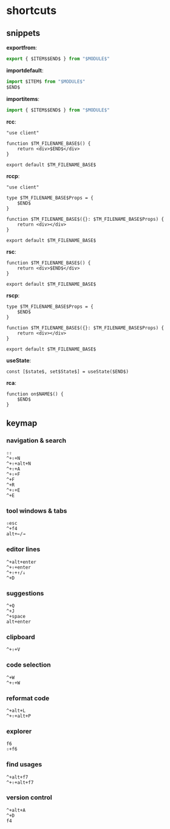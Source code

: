 # shortcuts

## snippets

**exportfrom**:

```ts
export { $ITEM$$END$ } from "$MODULE$"
```

**importdefault**:

```ts
import $ITEM$ from "$MODULE$"
$END$
```

**importitems**:

```ts
import { $ITEM$$END$ } from "$MODULE$"
```

**rcc**:

```tsx
"use client"

function $TM_FILENAME_BASE$() {
    return <div>$END$</div>
}

export default $TM_FILENAME_BASE$
```

**rccp**:

```tsx
"use client"

type $TM_FILENAME_BASE$Props = {
    $END$
}

function $TM_FILENAME_BASE$({}: $TM_FILENAME_BASE$Props) {
    return <div></div>
}

export default $TM_FILENAME_BASE$
```

**rsc**:

```tsx
function $TM_FILENAME_BASE$() {
    return <div>$END$</div>
}

export default $TM_FILENAME_BASE$
```

**rscp**:

```tsx
type $TM_FILENAME_BASE$Props = {
    $END$
}

function $TM_FILENAME_BASE$({}: $TM_FILENAME_BASE$Props) {
    return <div></div>
}

export default $TM_FILENAME_BASE$
```

**useState**:

```tsx
const [$state$, set$State$] = useState($END$)
```

**rca**:

```tsx
function on$NAME$() {
    $END$
}
```

## keymap

### navigation & search

```
⇧⇧
^+⇧+N
^+⇧+alt+N
^+⇧+A
^+⇧+F
^+F
^+R
^+⇧+E
^+E
```

### tool windows & tabs

```
⇧esc
^+f4
alt+←/→
```

### editor lines

```
^+alt+enter
^+⇧+enter
^+⇧+↑/↓
^+D
```

### suggestions

```
^+Q
^+J
^+space
alt+enter
```

### clipboard

```
^+⇧+V
```

### code selection

```
^+W
^+⇧+W
```

### reformat code

```
^+alt+L
^+⇧+alt+P
```

### explorer

```
f6
⇧+f6
```

### find usages

```
^+alt+f7
^+⇧+alt+f7
```

### version control

```
^+alt+A
^+D
f4
```
